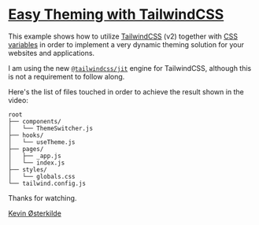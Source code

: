 # [Easy Theming with TailwindCSS](https://youtu.be/GjYHK0TjN8c)

This example shows how to utilize [TailwindCSS](https://tailwindcss.com/) (v2) together with [CSS variables](https://developer.mozilla.org/en-US/docs/Web/CSS/--*) in order to implement a very dynamic theming solution for your websites and applications.

I am using the new [`@tailwindcss/jit`](https://github.com/tailwindlabs/tailwindcss-jit) engine for TailwindCSS, although this is not a requirement to follow along.

Here's the list of files touched in order to achieve the result shown in the video:

```
root
├── components/
│   └── ThemeSwitcher.js
├── hooks/
│   └── useTheme.js
├── pages/
│   ├── _app.js
│   └── index.js
├── styles/
│   └── globals.css
└── tailwind.config.js
```

Thanks for watching.

[Kevin Østerkilde](https://oesterkilde.dk?ref=github)